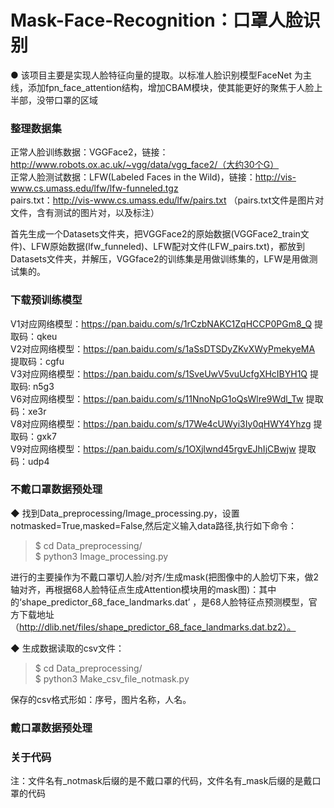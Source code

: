 # Mask-Face-Recognition：口罩人脸识别
● 该项目主要是实现人脸特征向量的提取。以标准人脸识别模型FaceNet 为主线，添加fpn_face_attention结构，增加CBAM模块，使其能更好的聚焦于人脸上半部，没带口罩的区域

### 整理数据集
正常人脸训练数据：VGGFace2，链接：http://www.robots.ox.ac.uk/~vgg/data/vgg_face2/（大约30个G）  
正常人脸测试数据：LFW(Labeled Faces in the Wild)，链接：http://vis-www.cs.umass.edu/lfw/lfw-funneled.tgz  
pairs.txt：http://vis-www.cs.umass.edu/lfw/pairs.txt （pairs.txt文件是图片对文件，含有测试的图片对，以及标注）  

首先生成一个Datasets文件夹，把VGGFace2的原始数据(VGGFace2_train文件)、LFW原始数据(lfw_funneled)、LFW配对文件(LFW_pairs.txt)，都放到Datasets文件夹，并解压，VGGface2的训练集是用做训练集的，LFW是用做测试集的。
    
### 下载预训练模型
V1对应网络模型：https://pan.baidu.com/s/1rCzbNAKC1ZqHCCP0PGm8_Q 提取码：qkeu  
V2对应网络模型：https://pan.baidu.com/s/1aSsDTSDyZKvXWyPmekyeMA 提取码：cgfu  
V3对应网络模型：https://pan.baidu.com/s/1SveUwV5vuUcfgXHcIBYH1Q 提取码: n5g3  
V6对应网络模型：https://pan.baidu.com/s/11NnoNpG1oQsWlre9Wdl_Tw 提取码：xe3r  
V8对应网络模型：https://pan.baidu.com/s/17We4cUWyi3Iy0qHWY4Yhzg 提取码：gxk7  
V9对应网络模型：https://pan.baidu.com/s/1OXjlwnd45rgvEJhIjCBwjw 提取码：udp4  
### 不戴口罩数据预处理
◆ 找到Data_preprocessing/Image_processing.py，设置notmasked=True,masked=False,然后定义输入data路径,执行如下命令：  
> $ cd Data_preprocessing/    
> $ python3 Image_processing.py   

进行的主要操作为不戴口罩切人脸/对齐/生成mask(把图像中的人脸切下来，做2轴对齐，再根据68人脸特征点生成Attention模块用的mask图)：其中的‘shape_predictor_68_face_landmarks.dat’ ，是68人脸特征点预测模型，官方下载地址（http://dlib.net/files/shape_predictor_68_face_landmarks.dat.bz2）。

◆ 生成数据读取的csv文件：    
> $ cd Data_preprocessing/  
> $ python3 Make_csv_file_notmask.py  

保存的csv格式形如：序号，图片名称，人名。
### 戴口罩数据预处理


### 关于代码
注：文件名有_notmask后缀的是不戴口罩的代码，文件名有_mask后缀的是戴口罩的代码
